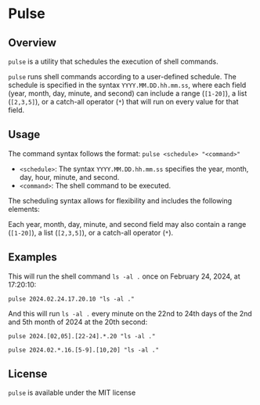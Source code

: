 # Pulse

## Overview

`pulse` is a utility that schedules the execution of shell commands.

`pulse` runs shell commands according to a user-defined schedule. The schedule is specified in the syntax `YYYY.MM.DD.hh.mm.ss`, where each field (year, month, day, minute, and second) can include a range (`[1-20]`), a list (`[2,3,5]`), or a catch-all operator (`*`) that will run on every value for that field.

## Usage

The command syntax follows the format: `pulse <schedule> "<command>"`

- `<schedule>`: The syntax `YYYY.MM.DD.hh.mm.ss` specifies the year, month, day, hour, minute, and second.
- `<command>`: The shell command to be executed.

The scheduling syntax allows for flexibility and includes the following elements:

Each year, month, day, minute, and second field may also contain a range (`[1-20]`), a list (`[2,3,5]`), or a catch-all operator (`*`).

## Examples

This will run the shell command `ls -al .` once on February 24, 2024, at 17:20:10:

```
pulse 2024.02.24.17.20.10 "ls -al ."
```

And this will run `ls -al .` every minute on the 22nd to 24th days of the 2nd and 5th month of 2024 at the 20th second:

```
pulse 2024.[02,05].[22-24].*.20 "ls -al ."
```

```
pulse 2024.02.*.16.[5-9].[10,20] "ls -al ."
```

## License

`pulse` is available under the MIT license
